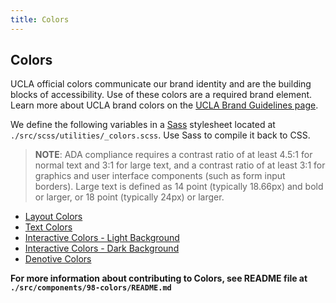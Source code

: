 ```yaml
---
title: Colors
---
```


## Colors

UCLA official colors communicate our brand identity and are the building blocks of accessibility. Use of these colors are a required brand element. Learn more about UCLA brand colors on the [UCLA Brand Guidelines page](http://brand.ucla.edu/identity/colors).

We define the following variables in a [Sass](https://sass-lang.com/) stylesheet located at `./src/scss/utilities/_colors.scss`. Use Sass to compile it back to CSS.

> **NOTE**: ADA compliance requires a contrast ratio of at least 4.5:1 for normal text and 3:1 for large text, and a contrast ratio of at least 3:1 for graphics and user interface components (such as form input borders). Large text is defined as 14 point (typically 18.66px) and bold or larger, or 18 point (typically 24px) or larger.

- [Layout Colors](/docs/colors/layout)
- [Text Colors](/docs/colors/text)
- [Interactive Colors - Light Background](/docs/colors/interactive-light)
- [Interactive Colors - Dark Background](/docs/colors/interactive-dark)
- [Denotive Colors](/docs/colors/denotive)

**For more information about contributing to Colors, see README file at `./src/components/98-colors/README.md`**
